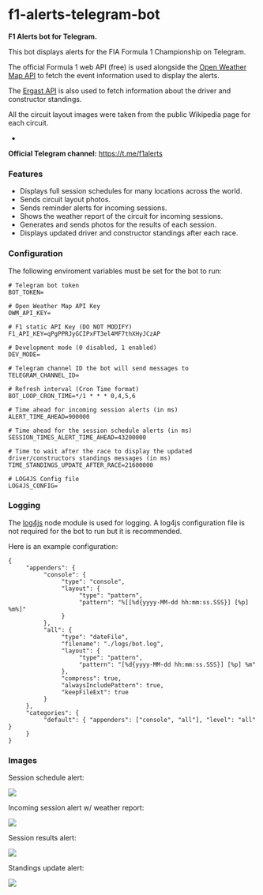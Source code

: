 # f1-alerts-telegram-bot


**F1 Alerts bot for Telegram.**

This bot displays alerts for the FIA Formula 1 Championship on Telegram.

The official Formula 1 web API (free) is used alongside the [Open Weather Map API](https://openweathermap.org/) to fetch the event information used to display the alerts.

The [Ergast API](http://ergast.com/mrd/) is also used to fetch information about the driver and constructor standings.

All the circuit layout images were taken from the public Wikipedia page for each circuit.

-

**Official Telegram channel:** https://t.me/f1alerts

### Features

- Displays full session schedules for many locations across the world.
- Sends circuit layout photos.
- Sends reminder alerts for incoming sessions.
- Shows the weather report of the circuit for incoming sessions.
- Generates and sends photos for the results of each session.
- Displays updated driver and constructor standings after each race.

### Configuration

The following enviroment variables must be set for the bot to run:

```
# Telegram bot token
BOT_TOKEN=

# Open Weather Map API Key
OWM_API_KEY=

# F1 static API Key (DO NOT MODIFY)
F1_API_KEY=qPgPPRJyGCIPxFT3el4MF7thXHyJCzAP

# Development mode (0 disabled, 1 enabled)
DEV_MODE=

# Telegram channel ID the bot will send messages to
TELEGRAM_CHANNEL_ID=

# Refresh interval (Cron Time format)
BOT_LOOP_CRON_TIME=*/1 * * * 0,4,5,6

# Time ahead for incoming session alerts (in ms)
ALERT_TIME_AHEAD=900000

# Time ahead for the session schedule alerts (in ms)
SESSION_TIMES_ALERT_TIME_AHEAD=43200000

# Time to wait after the race to display the updated driver/constructors standings messages (in ms)
TIME_STANDINGS_UPDATE_AFTER_RACE=21600000

# LOG4JS Config file
LOG4JS_CONFIG=
```

### Logging

The [log4js](https://www.npmjs.com/package/log4js) node module is used for logging. A log4js configuration file is not required for the bot to run but it is recommended.

Here is an example configuration:

```
{
     "appenders": {
          "console": {
               "type": "console",
               "layout": {
                    "type": "pattern",
                    "pattern": "%[[%d{yyyy-MM-dd hh:mm:ss.SSS}] [%p] %m%]"
               }
          },
          "all": {
               "type": "dateFile",
               "filename": "./logs/bot.log",
               "layout": {
                    "type": "pattern",
                    "pattern": "[%d{yyyy-MM-dd hh:mm:ss.SSS}] [%p] %m"
               },
               "compress": true,
               "alwaysIncludePattern": true,
               "keepFileExt": true
          }
     },
     "categories": {
          "default": { "appenders": ["console", "all"], "level": "all" }
     }
}
```

### Images

Session schedule alert:

![](https://user-images.githubusercontent.com/22688330/69465891-c9c10080-0d82-11ea-887b-677c91699fd0.png)

Incoming session alert w/ weather report:

![](https://user-images.githubusercontent.com/22688330/69465920-df362a80-0d82-11ea-932a-265a02cbc0e4.PNG)

Session results alert:

![](https://user-images.githubusercontent.com/22688330/69465944-f70dae80-0d82-11ea-9a84-4481f5325c35.PNG)

Standings update alert:

![](https://user-images.githubusercontent.com/22688330/69465988-1ad0f480-0d83-11ea-98a3-96ba809104ab.PNG)
